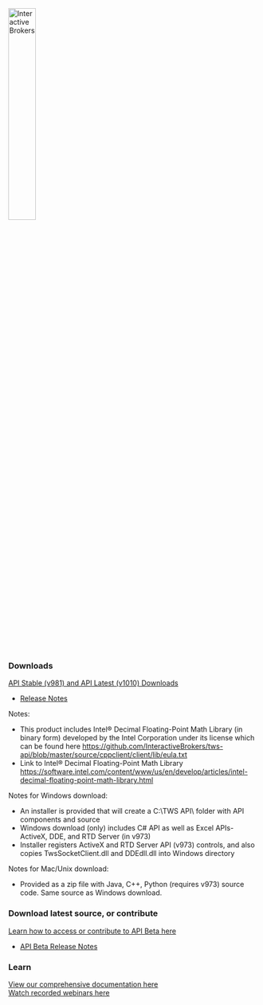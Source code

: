 <a href="http://www.interactivebrokers.com/en/main.php" target="_self">
  <img src="https://www.interactivebrokers.com/images/2015/template/logo-ib-ibkr-txtblk.svg" alt="Interactive Brokers" border="0" width="33%"/>
</a>

### Downloads
[API Stable (v981) and API Latest (v1010) Downloads](http://interactivebrokers.github.io/)    
 - [Release Notes](https://www.interactivebrokers.com/en/index.php?f=24356)

Notes:
- This product includes Intel® Decimal Floating-Point Math Library (in binary form) developed by the Intel Corporation under its license which can be found here https://github.com/InteractiveBrokers/tws-api/blob/master/source/cppclient/client/lib/eula.txt
- Link to Intel® Decimal Floating-Point Math Library https://software.intel.com/content/www/us/en/develop/articles/intel-decimal-floating-point-math-library.html

Notes for Windows download: 
 - An installer is provided that will create a C:\TWS API\ folder with API components and source
 - Windows download (only) includes C# API as well as Excel APIs- ActiveX, DDE, and RTD Server (in v973)
 - Installer registers ActiveX and RTD Server API (v973) controls, and also copies TwsSocketClient.dll and DDEdll.dll into Windows directory
 
Notes for Mac/Unix download: 
 - Provided as a zip file with Java, C++, Python (requires v973) source code. Same source as Windows download.
 

### Download latest source, or contribute
[Learn how to access or contribute to API Beta here](http://interactivebrokers.github.io/api_software_contribute.html)  
 - [API Beta Release Notes](https://www.interactivebrokers.com/en/index.php?f=5061&nhf=T)

### Learn
[View our comprehensive documentation here](http://interactivebrokers.github.io/tws-api/) <br>
[Watch recorded webinars here](https://www.interactivebrokers.com/en/index.php?f=1350&t=recorded&q=API&p=1)
